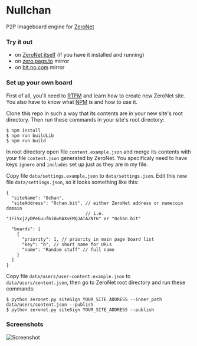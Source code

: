 # Nullchan

P2P Imageboard engine for [ZeroNet](https://github.com/HelloZeroNet/ZeroNet)

### Try it out

* on [ZeroNet itself](http://127.0.0.1:43110/0chan.bit) (if you have it installed and running)
* on [zero.pags.to](http://zero.pags.to:43110/0chan.bit) mirror
* on [bit.no.com](http://bit.no.com:43110/0chan.bit) mirror

### Set up your own board

First of all, you'll need to [RTFM](http://zeronet.readthedocs.org/en/latest/using_zeronet/create_new_site/) and learn how to create new ZeroNet site. You also have to know  what [NPM](https://www.npmjs.com/) is and how to use it.

Clone this repo in such a way that its contents are in your new site's root directory. Then run these commands in your site's root directory:

    $ npm install
    $ npm run buildLib
    $ npm run build

In root directory open file `content.example.json` and merge its contents with your file `content.json` generated by ZeroNet. You specificaly need to have keys `ignore` and `includes` set up just as they are in my file. 

Copy file `data/settings.example.json` to `data/settings.json`. Edit this new file `data/settings.json`, so it looks something like this: 

    {
      "siteName": "0chan", 
      "siteAddress": "0chan.bit", // either ZeroNet address or namecoin domain
                                  // i.e. "1FiSxj2yDPeGuuf6iBwRAXvEMQJATAZNt6" or "0chan.bit"

      "boards": [ 
        {
          "priority": 1, // priority in main page board list
          "key": "b", // short name for URLs
          "name": "Random stuff" // full name 
        }
      ]
    }

Copy file `data/users/user-content.example.json` to `data/users/content.json`, then go to ZeroNet root directory and run these commands:

    $ python zeronet.py siteSign YOUR_SITE_ADDRESS --inner_path data/users/content.json --publish
    $ python zeronet.py siteSign YOUR_SITE_ADDRESS --publish


### Screenshots

![Screenshot](http://i.imgur.com/xCsMjjE.png)
